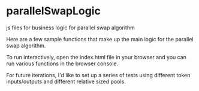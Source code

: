 # parallelSwapLogic
js files for business logic for parallel swap algorithm


Here are a few sample functions that make up the main logic for the parallel swap algorithm.

To run interactively, open the index.html file in your browser and you can run various functions in the browser console. 

For future iterations, I'd like to set up a series of tests using different token inputs/outputs and different relative sized pools.
